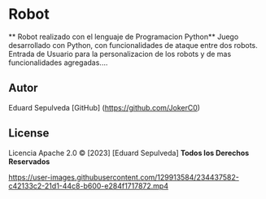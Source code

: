 # Robot

** Robot realizado con el lenguaje de Programacion Python**
Juego desarrollado con Python, con funcionalidades de ataque entre dos robots. 
Entrada de Usuario para la personalizacion de los robots y de mas funcionalidades agregadas....



## Autor

Eduard Sepulveda
[GitHub]  (https://github.com/JokerC0)


## License

Licencia Apache 2.0 © [2023] [Eduard Sepulveda]
**Todos los Derechos Reservados**






https://user-images.githubusercontent.com/129913584/234437582-c42133c2-21d1-44c8-b600-e284f1717872.mp4

